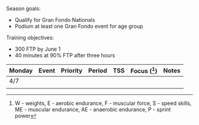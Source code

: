 Season goals:

- Qualify for Gran Fondo Nationals
- Podium at least one Gran Fondo event for age group

Training objectives:

- 300 FTP by June 1
- 40 minutes at 90% FTP after three hours

| Monday | Event | Priority | Period | TSS | Focus ([^1]) | Notes |
| ------ | ----- | -------- | ------ | --- | ------------ | ----- |
| 4/7    |       |          |        |     |              |       |
|        |       |          |        |     |              |       |

[^1]: W - weights, E - aerobic endurance, F - muscular force, S - speed skills, ME - muscular endurance, AE - anaerobic endurance, P - sprint power